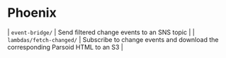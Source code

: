 Phoenix
=======

| `event-bridge/` | Send filtered change events to an SNS topic |
| `lambdas/fetch-changed/` | Subscribe to change events and download the corresponding Parsoid HTML to an S3  |
